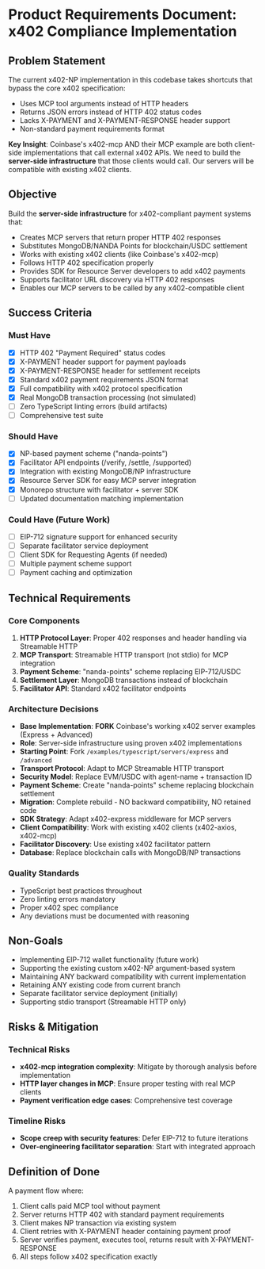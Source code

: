 # Product Requirements Document: x402 Compliance Implementation

## Problem Statement

The current x402-NP implementation in this codebase takes shortcuts that bypass the core x402 specification:
- Uses MCP tool arguments instead of HTTP headers
- Returns JSON errors instead of HTTP 402 status codes
- Lacks X-PAYMENT and X-PAYMENT-RESPONSE header support
- Non-standard payment requirements format

**Key Insight**: Coinbase's x402-mcp AND their MCP example are both client-side implementations that call external x402 APIs. We need to build the **server-side infrastructure** that those clients would call. Our servers will be compatible with existing x402 clients.

## Objective

Build the **server-side infrastructure** for x402-compliant payment systems that:
- Creates MCP servers that return proper HTTP 402 responses
- Substitutes MongoDB/NANDA Points for blockchain/USDC settlement
- Works with existing x402 clients (like Coinbase's x402-mcp)
- Follows HTTP 402 specification properly
- Provides SDK for Resource Server developers to add x402 payments
- Supports facilitator URL discovery via HTTP 402 responses
- Enables our MCP servers to be called by any x402-compatible client

## Success Criteria

### Must Have
- [x] HTTP 402 "Payment Required" status codes
- [x] X-PAYMENT header support for payment payloads
- [x] X-PAYMENT-RESPONSE header for settlement receipts
- [x] Standard x402 payment requirements JSON format
- [x] Full compatibility with x402 protocol specification
- [x] Real MongoDB transaction processing (not simulated)
- [ ] Zero TypeScript linting errors (build artifacts)
- [ ] Comprehensive test suite

### Should Have
- [x] NP-based payment scheme ("nanda-points")
- [x] Facilitator API endpoints (/verify, /settle, /supported)
- [x] Integration with existing MongoDB/NP infrastructure
- [x] Resource Server SDK for easy MCP server integration
- [x] Monorepo structure with facilitator + server SDK
- [ ] Updated documentation matching implementation

### Could Have (Future Work)
- [ ] EIP-712 signature support for enhanced security
- [ ] Separate facilitator service deployment
- [ ] Client SDK for Requesting Agents (if needed)
- [ ] Multiple payment scheme support
- [ ] Payment caching and optimization

## Technical Requirements

### Core Components
1. **HTTP Protocol Layer**: Proper 402 responses and header handling via Streamable HTTP
2. **MCP Transport**: Streamable HTTP transport (not stdio) for MCP integration
3. **Payment Scheme**: "nanda-points" scheme replacing EIP-712/USDC
4. **Settlement Layer**: MongoDB transactions instead of blockchain
5. **Facilitator API**: Standard x402 facilitator endpoints

### Architecture Decisions
- **Base Implementation**: **FORK** Coinbase's working x402 server examples (Express + Advanced)
- **Role**: Server-side infrastructure using proven x402 implementations
- **Starting Point**: Fork `/examples/typescript/servers/express` and `/advanced`
- **Transport Protocol**: Adapt to MCP Streamable HTTP transport
- **Security Model**: Replace EVM/USDC with agent-name + transaction ID
- **Payment Scheme**: Create "nanda-points" scheme replacing blockchain settlement
- **Migration**: Complete rebuild - NO backward compatibility, NO retained code
- **SDK Strategy**: Adapt x402-express middleware for MCP servers
- **Client Compatibility**: Work with existing x402 clients (x402-axios, x402-mcp)
- **Facilitator Discovery**: Use existing x402 facilitator pattern
- **Database**: Replace blockchain calls with MongoDB/NP transactions

### Quality Standards
- TypeScript best practices throughout
- Zero linting errors mandatory
- Proper x402 spec compliance
- Any deviations must be documented with reasoning

## Non-Goals

- Implementing EIP-712 wallet functionality (future work)
- Supporting the existing custom x402-NP argument-based system
- Maintaining ANY backward compatibility with current implementation
- Retaining ANY existing code from current branch
- Separate facilitator service deployment (initially)
- Supporting stdio transport (Streamable HTTP only)

## Risks & Mitigation

### Technical Risks
- **x402-mcp integration complexity**: Mitigate by thorough analysis before implementation
- **HTTP layer changes in MCP**: Ensure proper testing with real MCP clients
- **Payment verification edge cases**: Comprehensive test coverage

### Timeline Risks
- **Scope creep with security features**: Defer EIP-712 to future iterations
- **Over-engineering facilitator separation**: Start with integrated approach

## Definition of Done

A payment flow where:
1. Client calls paid MCP tool without payment
2. Server returns HTTP 402 with standard payment requirements
3. Client makes NP transaction via existing system
4. Client retries with X-PAYMENT header containing payment proof
5. Server verifies payment, executes tool, returns result with X-PAYMENT-RESPONSE
6. All steps follow x402 specification exactly